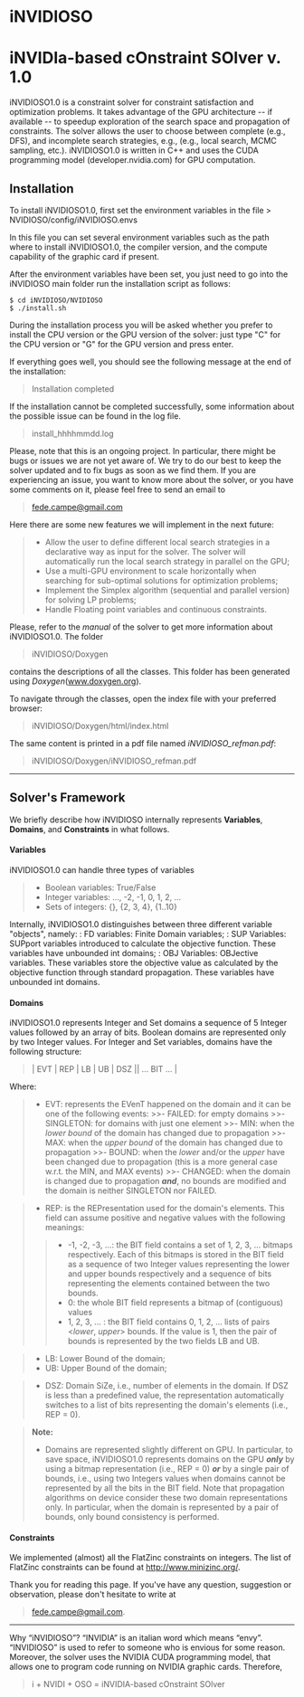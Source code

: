 **iNVIDIOSO**
===================
iNVIDIa-based cOnstraint SOlver v. 1.0 
===============================

iNVIDIOSO1.0 is a constraint solver for constraint satisfaction and optimization problems.
It takes advantage of the GPU architecture -- if available -- to speedup exploration of the search space and propagation of constraints.
The solver allows the user to choose between complete (e.g., DFS), and incomplete search strategies, e.g., (e.g., local search, MCMC sampling, etc.).
iNVIDIOSO1.0 is written in C++ and uses the CUDA programming model (developer.nvidia.com) for GPU computation.  



Installation
-------------

To install iNVIDIOSO1.0,  first set the environment variables 
in the file
	> NVIDIOSO/config/iNVIDIOSO.envs
	
In this file you can set several environment variables such as the path where to install iNVIDIOSO1.0, the compiler version, and the compute capability of the graphic card if present.

After the environment variables have been set, you just need to go into the iNVIDIOSO main folder run the installation script as follows:
```
$ cd iNVIDIOSO/NVIDIOSO
$ ./install.sh
```
During the installation process you will be asked whether you prefer to install the CPU version or the GPU version of the solver:
just type "C" for the CPU version or "G" for the GPU version and press enter.

If everything goes well, you should see the following message at the end of the installation:
> Installation completed

If the installation cannot be completed successfully, some information about the possible issue can be found in the log file.


> install_hhhhmmdd.log
 
 Please, note that this is an ongoing project.
 In particular, there might be bugs or issues we are not yet aware of. We try to do our best to keep the solver updated and to fix bugs as soon as we find them. 
If you are experiencing an issue, you want to know more about the solver, or you have some comments on it, please feel free to send an email to
> fede.campe@gmail.com

Here there are some new features we will implement in the next future:
> - Allow the user to define different local search strategies
     in a declarative way as input for the solver.
     The solver will automatically run the local search strategy in parallel on the GPU;
> - Use a multi-GPU environment to scale horizontally when 
     searching for sub-optimal solutions for optimization problems;
>- Implement the Simplex algorithm (sequential and parallel version) for solving LP problems;
>- Handle Floating point variables and continuous constraints.

Please, refer to the *manual* of the solver to get more information about iNVIDIOSO1.0. 
The folder
> iNVIDIOSO/Doxygen

contains the descriptions of all the classes. This folder has been generated using *Doxygen*(www.doxygen.org).

To navigate through the classes, open the index file with your preferred browser:
> iNVIDIOSO/Doxygen/html/index.html

The same content is printed in a pdf file named *iNVIDIOSO_refman.pdf*:
> iNVIDIOSO/Doxygen/iNVIDIOSO_refman.pdf
 
 ----------

Solver's Framework
-------------
  
  We briefly describe how iNVIDIOSO internally represents **Variables**, **Domains**, and **Constraints** in what follows. 

#### <i class="icon-pencil"></i> Variables
iNVIDIOSO1.0 can handle three types of variables
> - Boolean variables: True/False
> - Integer variables: ..., -2, -1, 0, 1, 2, ...
> - Sets of integers: {}, {2, 3, 4}, {1..10}

Internally, iNVIDIOSO1.0 distinguishes between three different variable "objects", namely:
: FD variables: Finite Domain variables;
: SUP Variables: SUPport variables introduced to calculate the objective function. These variables have unbounded int domains;
: OBJ Variables: OBJective variables. These variables store the objective value as calculated by the objective function through standard propagation. These variables have unbounded int domains.

#### <i class="icon-pencil"></i> Domains
iNVIDIOSO1.0 represents Integer and Set domains a sequence of 5 Integer values followed by an array of bits.
Boolean domains are represented only by two Integer values.
For Integer and Set variables, domains have the following structure:
>  | EVT | REP | LB | UB | DSZ || ... BIT ... | 

Where:
>- EVT: represents the EVenT happened on the domain and it can be one of the following events:
	>>-  FAILED: for empty domains
	>>- SINGLETON: for domains with just one element
	>>- MIN: when the *lower bound* of the domain has changed due to propagation
	>>- MAX: when the *upper bound* of the domain has changed due to propagation
	>>- BOUND: when the *lower* and/or the *upper* have been changed due to propagation (this is a more general case w.r.t. the MIN, and MAX events)
	>>- CHANGED: when the domain is changed due to propagation ***and***, no bounds are modified and the domain is neither SINGLETON nor FAILED.

>- REP: is the REPresentation used for the domain's elements. This field can assume positive and negative values with the following meanings:
>>- -1, -2, -3, ...: the BIT field contains a set of 1, 2, 3, ... bitmaps respectively. Each of this bitmaps is stored in the BIT field as a sequence of two Integer values representing the lower and upper bounds respectively and a sequence of bits representing the elements contained between the two bounds.
>>- 0: the whole BIT field represents a bitmap of (contiguous) values
>>- 1, 2, 3, ...   : the BIT field contains 0, 1, 2, ... lists of pairs <*lower*, *upper*> bounds. If the value is 1, then the pair of bounds is represented by the two fields LB and UB.

>- LB: Lower Bound of the domain;
>- UB: Upper Bound of the domain;

>- DSZ: Domain SiZe, i.e., number of elements in the domain.
	If DSZ is less than a predefined value, the representation automatically switches to a list of bits representing the domain's elements (i.e., REP = 0).
	
> **Note:**
>- Domains are represented slightly different on GPU. In particular, to save space, iNVIDIOSO1.0 represents domains on the GPU ***only*** by using a bitmap representation (i.e., REP = 0) ***or*** by a single pair of bounds, i.e., using two Integers values when domains cannot be represented by all the bits in the BIT field.
  Note that propagation algorithms on device consider these two domain representations only. In particular, when the domain is represented by a pair of bounds, only bound consistency is performed.

#### <i class="icon-pencil"></i> Constraints
We implemented (almost) all the FlatZinc constraints on integers.
The list of FlatZinc constraints can be found at http://www.minizinc.org/.

 
Thank you for reading this page.
  If you've have any question, suggestion or observation, please don't hesitate to write at 
  > fede.campe@gmail.com. 
  
  --------------------
  
  Why “iNVIDIOSO”?
  “INVIDIA” is an italian word which means “envy”. “INVIDIOSO” is used to refer to someone who is envious for some reason. Moreover, the solver uses the NVIDIA CUDA programming model, that allows one to program code running on NVIDIA graphic cards.
Therefore,
>  i + NVIDI + OSO = iNVIDIA-based cOnstraint SOlver

